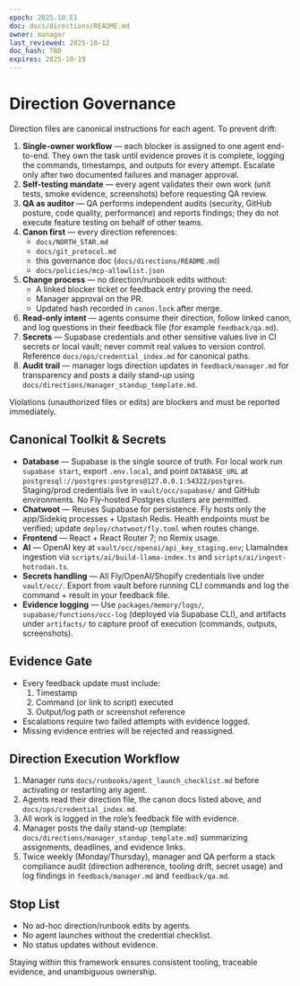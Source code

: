 ```yaml
---
epoch: 2025.10.E1
doc: docs/directions/README.md
owner: manager
last_reviewed: 2025-10-12
doc_hash: TBD
expires: 2025-10-19
---
```

# Direction Governance

Direction files are canonical instructions for each agent. To prevent drift:

1. **Single-owner workflow** — each blocker is assigned to one agent end-to-end. They own the task until evidence proves it is complete, logging the commands, timestamps, and outputs for every attempt. Escalate only after two documented failures and manager approval.
2. **Self-testing mandate** — every agent validates their own work (unit tests, smoke evidence, screenshots) before requesting QA review.
3. **QA as auditor** — QA performs independent audits (security, GitHub posture, code quality, performance) and reports findings; they do not execute feature testing on behalf of other teams.
4. **Canon first** — every direction references:
   - `docs/NORTH_STAR.md`
   - `docs/git_protocol.md`
   - this governance doc (`docs/directions/README.md`)
   - `docs/policies/mcp-allowlist.json`
5. **Change process** — no direction/runbook edits without:
   - A linked blocker ticket or feedback entry proving the need.
   - Manager approval on the PR.
   - Updated hash recorded in `canon.lock` after merge.
6. **Read-only intent** — agents consume their direction, follow linked canon, and log questions in their feedback file (for example `feedback/qa.md`).
7. **Secrets** — Supabase credentials and other sensitive values live in CI secrets or local vault; never commit real values to version control. Reference `docs/ops/credential_index.md` for canonical paths.
8. **Audit trail** — manager logs direction updates in `feedback/manager.md` for transparency and posts a daily stand-up using `docs/directions/manager_standup_template.md`.

Violations (unauthorized files or edits) are blockers and must be reported immediately.

## Canonical Toolkit & Secrets
- **Database** — Supabase is the single source of truth. For local work run `supabase start`, export `.env.local`, and point `DATABASE_URL` at `postgresql://postgres:postgres@127.0.0.1:54322/postgres`. Staging/prod credentials live in `vault/occ/supabase/` and GitHub environments. No Fly-hosted Postgres clusters are permitted.
- **Chatwoot** — Reuses Supabase for persistence. Fly hosts only the app/Sidekiq processes + Upstash Redis. Health endpoints must be verified; update `deploy/chatwoot/fly.toml` when routes change.
- **Frontend** — React + React Router 7; no Remix usage.
- **AI** — OpenAI key at `vault/occ/openai/api_key_staging.env`; LlamaIndex ingestion via `scripts/ai/build-llama-index.ts` and `scripts/ai/ingest-hotrodan.ts`.
- **Secrets handling** — All Fly/OpenAI/Shopify credentials live under `vault/occ/`. Export from vault before running CLI commands and log the command + result in your feedback file.
- **Evidence logging** — Use `packages/memory/logs/`, `supabase/functions/occ-log` (deployed via Supabase CLI), and artifacts under `artifacts/` to capture proof of execution (commands, outputs, screenshots).

## Evidence Gate
- Every feedback update must include:
  1. Timestamp
  2. Command (or link to script) executed
  3. Output/log path or screenshot reference
- Escalations require two failed attempts with evidence logged.
- Missing evidence entries will be rejected and reassigned.

## Direction Execution Workflow
1. Manager runs `docs/runbooks/agent_launch_checklist.md` before activating or restarting any agent.
2. Agents read their direction file, the canon docs listed above, and `docs/ops/credential_index.md`.
3. All work is logged in the role’s feedback file with evidence.
4. Manager posts the daily stand-up (template: `docs/directions/manager_standup_template.md`) summarizing assignments, deadlines, and evidence links.
5. Twice weekly (Monday/Thursday), manager and QA perform a stack compliance audit (direction adherence, tooling drift, secret usage) and log findings in `feedback/manager.md` and `feedback/qa.md`.

## Stop List
- No ad-hoc direction/runbook edits by agents.
- No agent launches without the credential checklist.
- No status updates without evidence.

Staying within this framework ensures consistent tooling, traceable evidence, and unambiguous ownership.
